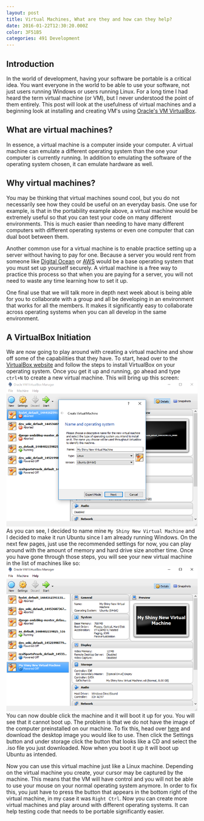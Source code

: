 ```yaml
---
layout: post
title: Virtual Machines, What are they and how can they help?
date: 2016-01-22T12:30:20.000Z
color: 3F51B5
categories: 491 Development
---
```

Introduction
------------
In the world of development, having your software be portable is a critical
idea. You want everyone in the world to be able to use your software, not just
users running Windows or users running Linux. For a long time I had heard the
term virtual machine (or VM), but I never understood the point of them entirely.
This post will look at the usefulness of virtual machines and a beginning look
at installing and creating VM's using [Oracle's VM VirtualBox][virtualbox].

What are virtual machines?
--------------------------
In essence, a virtual machine is a computer inside your computer. A virtual
machine can emulate a different operating system than the one your computer
is currently running. In addition to emulating the software of the operating
system chosen, it can emulate hardware as well.

Why virtual machines?
---------------------
You may be thinking that virtual machines sound cool, but you do not necessarily
see how they could be useful on an everyday basis. One use for example, is that
in the portability example above, a virtual machine would be extremely useful
so that you can test your code on many different environments. This is much
easier than needing to have many different computers with different operating
systems or even one computer that can dual boot between them.

Another common use for a virtual machine is to enable practice setting up a
server without having to pay for one. Because a server you would rent from
someone like [Digital Ocean][digitalocean] or [AWS][aws] would be a base
operating system that you must set up yourself securely. A virtual machine is a
free way to practice this process so that when you are paying for a server, you
will not need to waste any time learning how to set it up.

One final use that we will talk more in depth next week about is being able for
you to collaborate with a group and all be developing in an environment that
works for all the members. It makes it significantly easy to collaborate across
operating systems when you can all develop in the same environment.

A VirtualBox Initiation
-----------------------
We are now going to play around with creating a virtual machine and show off
some of the capabilities that they have. To start, head over to the
[VirtualBox website][virtualbox] and follow the steps to install VirtualBox on
your operating system. Once you get it up and running, go ahead and type `ctrl+N`
to create a new virtual machine. This will bring up this screen:
![Image of Yaktocat](/images/virtual1.png)
As you can see, I decided to name mine `My Shiny New Virtual Machine` and I
decided to make it run Ubuntu since I am already running Windows. On the next few
pages, just use the recommended settings for now, you can play around with the
amount of memory and hard drive size another time. Once you have gone through
those steps, you will see your new virtual machine in the list of machines like so:
![Image of Yaktocat](/images/virtual2.png)
You can now double click the machine and it will boot it up for you. You will
see that it cannot boot up. The problem is that we do not have the image of the
computer preinstalled on our machine. To fix this, head over [here][ubuntu] and
download the desktop image you would like to use. Then click the Settings button
and under storage click the button that looks like a CD and select the .iso file
you just downloaded. Now when you boot it up it will boot up Ubuntu as intended.

Now you can use this virtual machine just like a Linux machine. Depending on the
virtual machine you create, your cursor may be captured by the machine. This
means that the VM will have control and you will not be able to use your mouse
on your normal operating system anymore. In order to fix this, you just have to
press the button that appears in the bottom right of the virtual machine, in my
case it was `Right Ctrl`. Now you can create more virtual machines and play
around with different operating systems. It can help testing code that needs to
be portable significantly easier.

[virtualbox]: https://www.virtualbox.org/wiki/Downloads
[digitalocean]: https://www.digitalocean.com/
[aws]: https://aws.amazon.com
[ubuntu]: http://releases.ubuntu.com/trusty/

